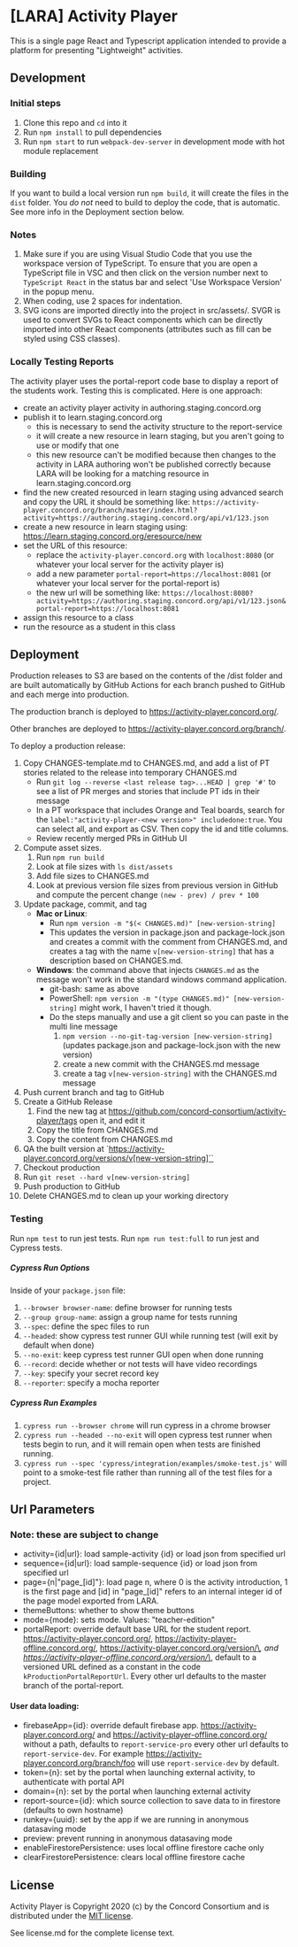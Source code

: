 # [LARA] Activity Player

This is a single page React and Typescript application intended to provide a platform for presenting "Lightweight" activities.

## Development

### Initial steps

1. Clone this repo and `cd` into it
2. Run `npm install` to pull dependencies
3. Run `npm start` to run `webpack-dev-server` in development mode with hot module replacement

### Building

If you want to build a local version run `npm build`, it will create the files in the `dist` folder.
You *do not* need to build to deploy the code, that is automatic.  See more info in the Deployment section below.

### Notes

1. Make sure if you are using Visual Studio Code that you use the workspace version of TypeScript.
   To ensure that you are open a TypeScript file in VSC and then click on the version number next to
   `TypeScript React` in the status bar and select 'Use Workspace Version' in the popup menu.
2. When coding, use 2 spaces for indentation.
3. SVG icons are imported directly into the project in src/assets/. SVGR is used to convert SVGs to React components which can be directly imported into other React components (attributes such as fill can be styled using CSS classes).

### Locally Testing Reports

The activity player uses the portal-report code base to display a report of the students work.
Testing this is complicated. Here is one approach:
- create an activity player activity in authoring.staging.concord.org
- publish it to learn.staging.concord.org
  - this is necessary to send the activity structure to the report-service
  - it will create a new resource in learn staging, but you aren't going to use or modify that one
  - this new resource can't be modified because then changes to the activity in LARA authoring won't be published correctly because LARA will be looking for a matching resource in learn.staging.concord.org
- find the new created resourced in learn staging using advanced search and copy the URL it should be something like:
  `https://activity-player.concord.org/branch/master/index.html?activity=https://authoring.staging.concord.org/api/v1/123.json`
- create a new resource in learn staging using: https://learn.staging.concord.org/eresource/new
- set the URL of this resource:
  - replace the `activity-player.concord.org` with `localhost:8080` (or whatever your local server for the activity player is)
  - add a new parameter `portal-report=https://localhost:8081` (or whatever your local server for the portal-report is)
  - the new url will be something like:
  `https://localhost:8080?activity=https://authoring.staging.concord.org/api/v1/123.json&portal-report=https://localhost:8081`
- assign this resource to a class
- run the resource as a student in this class

## Deployment

Production releases to S3 are based on the contents of the /dist folder and are built automatically by GitHub Actions for each branch pushed to GitHub and each merge into production.

The production branch is deployed to https://activity-player.concord.org/.

Other branches are deployed to https://activity-player.concord.org/branch/<name>.

To deploy a production release:

1. Copy CHANGES-template.md to CHANGES.md, and add a list of PT stories related to the release into temporary CHANGES.md
    - Run `git log --reverse <last release tag>...HEAD | grep '#'` to see a list of PR merges and stories that include PT ids in their message
    - In a PT workspace that includes Orange and Teal boards, search for the `label:"activity-player-<new version>" includedone:true`. You can select all, and export as CSV. Then copy the id and title columns.
    - Review recently merged PRs in GitHub UI
2. Compute asset sizes.
    1. Run `npm run build`
    2. Look at file sizes with `ls dist/assets`
    3. Add file sizes to CHANGES.md
    4. Look at previous version file sizes from previous version in GitHub and compute the percent change `(new - prev) / prev * 100`
3. Update package, commit, and tag
    - **Mac or Linux**:
        - Run `npm version -m "$(< CHANGES.md)" [new-version-string]`
        - This updates the version in package.json and package-lock.json and creates a commit with the comment from CHANGES.md, and creates a tag with the name `v[new-version-string]` that has a description based on CHANGES.md.
    - **Windows**: the command above that injects `CHANGES.md` as the message won't work in the standard windows command application.
        - git-bash: same as above
        - PowerShell: `npm version -m "(type CHANGES.md)" [new-version-string]` might work, I haven't tried it though.
        - Do the steps manually and use a git client so you can paste in the multi line message
            1. `npm version --no-git-tag-version [new-version-string]` (updates package.json and package-lock.json with the new version)
            2. create a new commit with the CHANGES.md message
            3. create a tag `v[new-version-string]` with the CHANGES.md message
4. Push current branch and tag to GitHub
5. Create a GitHub Release
    1. Find the new tag at https://github.com/concord-consortium/activity-player/tags open it, and edit it
    2. Copy the title from CHANGES.md
    3. Copy the content from CHANGES.md
6. QA the built version at `https://activity-player.concord.org/versions/v[new-version-string]``
7. Checkout production
8. Run `git reset --hard v[new-version-string]`
9. Push production to GitHub
10. Delete CHANGES.md to clean up your working directory

### Testing

Run `npm test` to run jest tests. Run `npm run test:full` to run jest and Cypress tests.

##### Cypress Run Options

Inside of your `package.json` file:
1. `--browser browser-name`: define browser for running tests
2. `--group group-name`: assign a group name for tests running
3. `--spec`: define the spec files to run
4. `--headed`: show cypress test runner GUI while running test (will exit by default when done)
5. `--no-exit`: keep cypress test runner GUI open when done running
6. `--record`: decide whether or not tests will have video recordings
7. `--key`: specify your secret record key
8. `--reporter`: specify a mocha reporter

##### Cypress Run Examples

1. `cypress run --browser chrome` will run cypress in a chrome browser
2. `cypress run --headed --no-exit` will open cypress test runner when tests begin to run, and it will remain open when tests are finished running.
3. `cypress run --spec 'cypress/integration/examples/smoke-test.js'` will point to a smoke-test file rather than running all of the test files for a project.

## Url Parameters
### Note: these are subject to change

* activity={id|url}:    load sample-activity {id} or load json from specified url
* sequence={id|url}:    load sample-sequence {id} or load json from specified url
* page={n|"page_[id]"}: load page n, where 0 is the activity introduction, 1 is the first page and [id] in "page_[id]" refers to an internal integer id of the page model exported from LARA.
* themeButtons:         whether to show theme buttons
* mode={mode}:          sets mode. Values: "teacher-edition"
* portalReport:         override default base URL for the student report. https://activity-player.concord.org/, https://activity-player-offline.concord.org/, https://activity-player.concord.org/version/\*, and https://activity-player-offline.concord.org/version/\*, default to a versioned URL defined as a constant in the code `kProductionPortalReportUrl`. Every other url defaults to the master branch of the portal-report.

#### User data loading:
* firebaseApp={id}:  override default firebase app. https://activity-player.concord.org/ and https://activity-player-offline.concord.org/ without a path, defaults to `report-service-pro` every other url defaults to `report-service-dev`. For example https://activity-player.concord.org/branch/foo will use `report-service-dev` by default.
* token={n}:         set by the portal when launching external activity, to authenticate with portal API
* domain={n}:        set by the portal when launching external activity
* report-source={id}: which source collection to save data to in firestore (defaults to own hostname)
* runkey={uuid}:     set by the app if we are running in anonymous datasaving mode
* preview:           prevent running in anonymous datasaving mode
* enableFirestorePersistence: uses local offline firestore cache only
* clearFirestorePersistence: clears local offline firestore cache

## License

Activity Player is Copyright 2020 (c) by the Concord Consortium and is distributed under the [MIT license](http://www.opensource.org/licenses/MIT).

See license.md for the complete license text.
